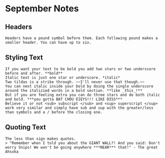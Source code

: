 # September Notes
##  Headers
    Headers have a pound symbol before them. Each following pound makes a smaller header. You can have up to six.
## Styling Text
    If you want your text to be bold you add two stars or two underscore before and after. **bold**
    Italic text is just one star or underscore. *italic*
    Two tildas is a strike through. ~~I'll never use that though.~~
    You can next italic inside your bold by doing the single underscore around the italizied words in a bold section. **like _this_!**
    But if you are feeling extra you can do three stars and do both italic and bold. ***you gotta BAT CHOU EIEYS!!! LIKE DISS***
    Believe it or not <sub> subscript </sub> and <sup> superscript </sup> work very similar and simply have sub and sup with the greater/less than symbols and a / before the closing one.
## Quoting Text
    The less than sign makes quotes.
    > "Remember when I told you about the GIANT WALL?! And you said: Don't worry Snips! We won't be going anywhere ***NEAR*** that!" - The great Ahsoka
